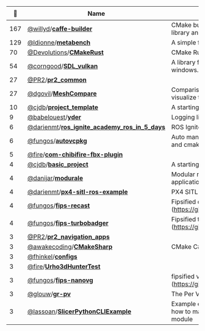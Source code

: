 |:star2: | Name | Description | 🌍|
|---|---|---|---|
|167|[@willyd](https://github.com/willyd)/[**caffe-builder**](https://github.com/willyd/caffe-builder)|CMake build scripts to automate building the Caffe library and its dependencies.||
|129|[@ldionne](https://github.com/ldionne)/[**metabench**](https://github.com/ldionne/metabench)|A simple framework for compile-time benchmarks||
|70|[@Devolutions](https://github.com/Devolutions)/[**CMakeRust**](https://github.com/Devolutions/CMakeRust)|CMake Rust Language Support||
|54|[@corngood](https://github.com/corngood)/[**SDL_vulkan**](https://github.com/corngood/SDL_vulkan)|A library for creating Vulkan surfaces for SDL2 windows.||
|27|[@PR2](https://github.com/PR2)/[**pr2_common**](https://github.com/PR2/pr2_common)|||
|27|[@dgovil](https://github.com/dgovil)/[**MeshCompare**](https://github.com/dgovil/MeshCompare)|Comparison tools for Maya meshes, to help visualize the differences between similar meshes.||
|10|[@cjdb](https://github.com/cjdb)/[**project_template**](https://github.com/cjdb/project_template)|A starting point for C++ projects.||
|9|[@babelouest](https://github.com/babelouest)/[**yder**](https://github.com/babelouest/yder)|Logging library for C applications|[:arrow_upper_right:](https://babelouest.github.io/yder/)|
|6|[@darienmt](https://github.com/darienmt)/[**ros_ignite_academy_ros_in_5_days**](https://github.com/darienmt/ros_ignite_academy_ros_in_5_days)|ROS Ignite Academy : ROS in 5 Days projects||
|6|[@fungos](https://github.com/fungos)/[**autovcpkg**](https://github.com/fungos/autovcpkg)|Auto manage native dependencies using vcpkg and cmake||
|5|[@fire](https://github.com/fire)/[**com-chibifire-fbx-plugin**](https://github.com/fire/com-chibifire-fbx-plugin)|||
|4|[@cjdb](https://github.com/cjdb)/[**basic_project**](https://github.com/cjdb/basic_project)|A starting point for C++ projects.||
|4|[@danijar](https://github.com/danijar)/[**modurale**](https://github.com/danijar/modurale)|Modular real time engine for computer graphics applications||
|4|[@darienmt](https://github.com/darienmt)/[**px4-sitl-ros-example**](https://github.com/darienmt/px4-sitl-ros-example)|PX4 SITL ROS Example||
|4|[@fungos](https://github.com/fungos)/[**fips-recast**](https://github.com/fungos/fips-recast)|Fipsified detour/recast lib (https://github.com/memononen/recastnavigation) ||
|4|[@fungos](https://github.com/fungos)/[**fips-turbobadger**](https://github.com/fungos/fips-turbobadger)|Fipsified turbobadger (https://github.com/fruxo/turbobadger) ||
|3|[@PR2](https://github.com/PR2)/[**pr2_navigation_apps**](https://github.com/PR2/pr2_navigation_apps)|||
|3|[@awakecoding](https://github.com/awakecoding)/[**CMakeSharp**](https://github.com/awakecoding/CMakeSharp)|CMake C# Language Support||
|3|[@fhinkel](https://github.com/fhinkel)/[**configs**](https://github.com/fhinkel/configs)|||
|3|[@fire](https://github.com/fire)/[**Urho3dHunterTest**](https://github.com/fire/Urho3dHunterTest)|||
|3|[@fungos](https://github.com/fungos)/[**fips-nanovg**](https://github.com/fungos/fips-nanovg)|fipsified version of nanovg (https://github.com/memononen/nanovg.git)||
|3|[@glouw](https://github.com/glouw)/[**gr-pv**](https://github.com/glouw/gr-pv)|The Per Vices Functional Test System||
|3|[@lassoan](https://github.com/lassoan)/[**SlicerPythonCLIExample**](https://github.com/lassoan/SlicerPythonCLIExample)|Example extension for 3D Slicer that demonstrates how to make a Python script available as a CLI module||

